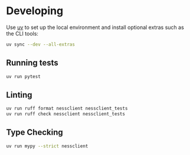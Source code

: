 # Developing
Use [uv](https://docs.astral.sh/uv/) to set up the local environment and
install optional extras such as the CLI tools:

```sh
uv sync --dev --all-extras
```

## Running tests

```sh
uv run pytest
```

## Linting

```sh
uv run ruff format nessclient nessclient_tests
uv run ruff check nessclient nessclient_tests
```

## Type Checking

```sh
uv run mypy --strict nessclient
```
